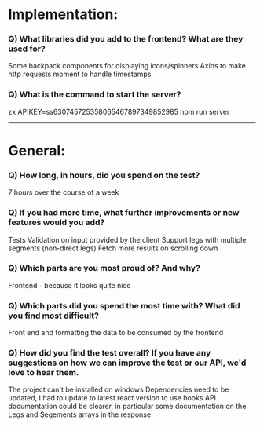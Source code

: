 # Implementation:

### Q) What libraries did you add to the frontend? What are they used for?
Some backpack components for displaying icons/spinners
Axios to make http requests
moment to handle timestamps

### Q) What is the command to start the server?
zx
APIKEY=ss630745725358065467897349852985 npm run server 

---

# General:

### Q) How long, in hours, did you spend on the test?
7 hours over the course of a week

### Q) If you had more time, what further improvements or new features would you add?
Tests
Validation on input provided by the client
Support legs with multiple segments (non-direct legs)
Fetch more results on scrolling down

### Q) Which parts are you most proud of? And why?
Frontend - because it looks quite nice

### Q) Which parts did you spend the most time with? What did you find most difficult?
Front end and formatting the data to be consumed by the frontend

### Q) How did you find the test overall? If you have any suggestions on how we can improve the test or our API, we'd love to hear them.
The project can't be installed on windows
Dependencies need to be updated, I had to update to latest react version to use hooks
API documentation could be clearer, in particular some documentation on the Legs and Segements arrays in the response